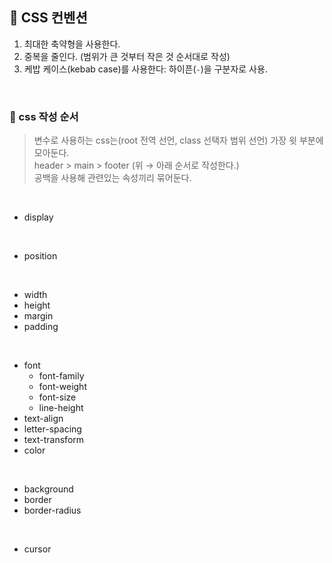 ## 🌻 CSS 컨벤션

1. 최대한 축약형을 사용한다.
2. 중복을 줄인다. (범위가 큰 것부터 작은 것 순서대로 작성)
3. 케밥 케이스(kebab case)를 사용한다: 하이픈(`-`)을 구분자로 사용.

<br>

### 📜 css 작성 순서

> 변수로 사용하는 css는(root 전역 선언, class 선택자 범위 선언) 가장 윗 부분에 모아둔다. <br>
> header > main > footer (위 → 아래 순서로 작성한다.) <br>
> 공백을 사용해 관련있는 속성끼리 묶어둔다.

<br>

- display

<br>

- position

<br>

- width
- height
- margin
- padding

<br>

- font
  - font-family
  - font-weight
  - font-size
  - line-height
- text-align
- letter-spacing
- text-transform
- color

<br>

- background
- border
- border-radius

<br>

- cursor
